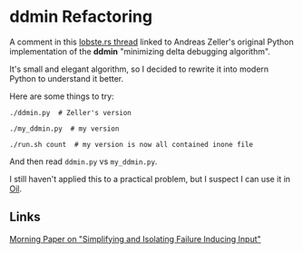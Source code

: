 ddmin Refactoring
=================

A comment in this [lobste.rs thread][thread] linked to Andreas Zeller's original
Python implementation of the **ddmin** "minimizing delta debugging algorithm".

It's small and elegant algorithm, so I decided to rewrite it into modern Python
to understand it better.

Here are some things to try:

    ./ddmin.py  # Zeller's version

    ./my_ddmin.py  # my version

    ./run.sh count  # my version is now all contained inone file

And then read `ddmin.py` vs `my_ddmin.py`.

I still haven't applied this to a practical problem, but I suspect I can use it
in [Oil](https://www.oilshell.org).

Links
-----

[Morning Paper on "Simplifying and Isolating Failure Inducing Input"][morning]

[thread]: https://lobste.rs/s/gone7a/celebration_code_6_pieces_code_had_impact

[morning]: https://blog.acolyer.org/2015/11/16/simplifying-and-isolating-failure-inducing-input/


